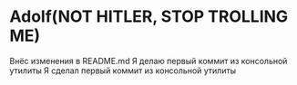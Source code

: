 # Adolf(NOT HITLER, STOP TROLLING ME)
Внёс изменения в README.md
Я делаю первый коммит из консольной утилиты
Я сделал первый коммит из консольной утилиты
